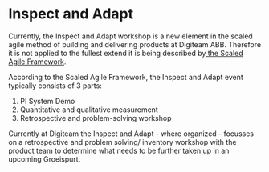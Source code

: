 # Inspect and Adapt

Currently, the Inspect and Adapt workshop is a new element in the scaled agile method of building and delivering products at Digiteam ABB. Therefore it is not applied to the fullest extend it is being described by[ the Scaled Agile Framework](https://www.scaledagileframework.com/inspect-and-adapt/). 

According to the Scaled Agile Framework, the Inspect and Adapt event typically consists of 3 parts:  
1. PI System Demo   
2. Quantitative and qualitative measurement  
3. Retrospective and problem-solving workshop

Currently at Digiteam the Inspect and Adapt - where organized - focusses on a retrospective and problem solving/ inventory workshop with the product team to determine what needs to be further taken up in an upcoming Groeispurt.  

